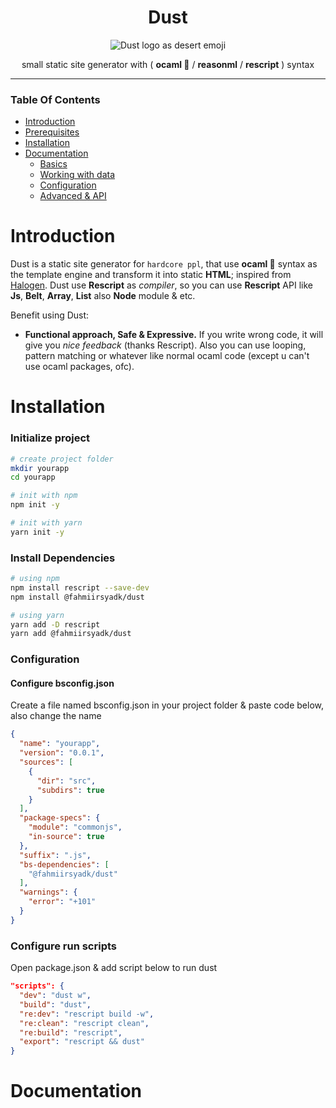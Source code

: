 <div align="center">

# Dust

![Dust logo as desert emoji](https://emojipedia-us.s3.dualstack.us-west-1.amazonaws.com/thumbs/120/apple/285/desert_1f3dc-fe0f.png)

small static site generator with ( **ocaml 🐫** / **reasonml** / **rescript** ) syntax
</div>

---

### Table Of Contents
* [Introduction](#introduction)
* [Prerequisites](#prerequisites)
* [Installation](#installation)
* [Documentation](#documentation)
  * [Basics](#docs-basics)
  * [Working with data](#docs-data)
  * [Configuration](#docs-configuration)
  * [Advanced & API](#docs-adv-api)


# Introduction
Dust is a static site generator for `hardcore ppl`, that use **ocaml 🐫** syntax as the template engine and transform it into static **HTML**; inspired from [Halogen](https://github.com/purescript-halogen/purescript-halogen). Dust use **Rescript** as _compiler_, so you can use **Rescript** API like **Js**, **Belt**, **Array**, **List** also **Node** module & etc.

Benefit using Dust:

* **Functional approach, Safe & Expressive.** If you write wrong code, it will give you _nice feedback_ (thanks Rescript). Also you can use looping, pattern matching or whatever like normal ocaml code (except u can't use ocaml packages, ofc).

# Installation
### Initialize project
```bash
# create project folder
mkdir yourapp
cd yourapp

# init with npm
npm init -y

# init with yarn
yarn init -y
```

### Install Dependencies
```bash
# using npm
npm install rescript --save-dev
npm install @fahmiirsyadk/dust

# using yarn
yarn add -D rescript
yarn add @fahmiirsyadk/dust
```

### Configuration

#### Configure bsconfig.json
Create a file named bsconfig.json in your project folder & paste code below, also change the name
```json
{
  "name": "yourapp",
  "version": "0.0.1",
  "sources": [
    {
      "dir": "src",
      "subdirs": true
    }
  ],
  "package-specs": {
    "module": "commonjs",
    "in-source": true
  },
  "suffix": ".js",
  "bs-dependencies": [
    "@fahmiirsyadk/dust"
  ],
  "warnings": {
    "error": "+101"
  }
}
```

### Configure run scripts
Open package.json & add script below to run dust
```json
"scripts": {
  "dev": "dust w", 
  "build": "dust",
  "re:dev": "rescript build -w",
  "re:clean": "rescript clean",
  "re:build": "rescript",
  "export": "rescript && dust"
}
```

# Documentation

